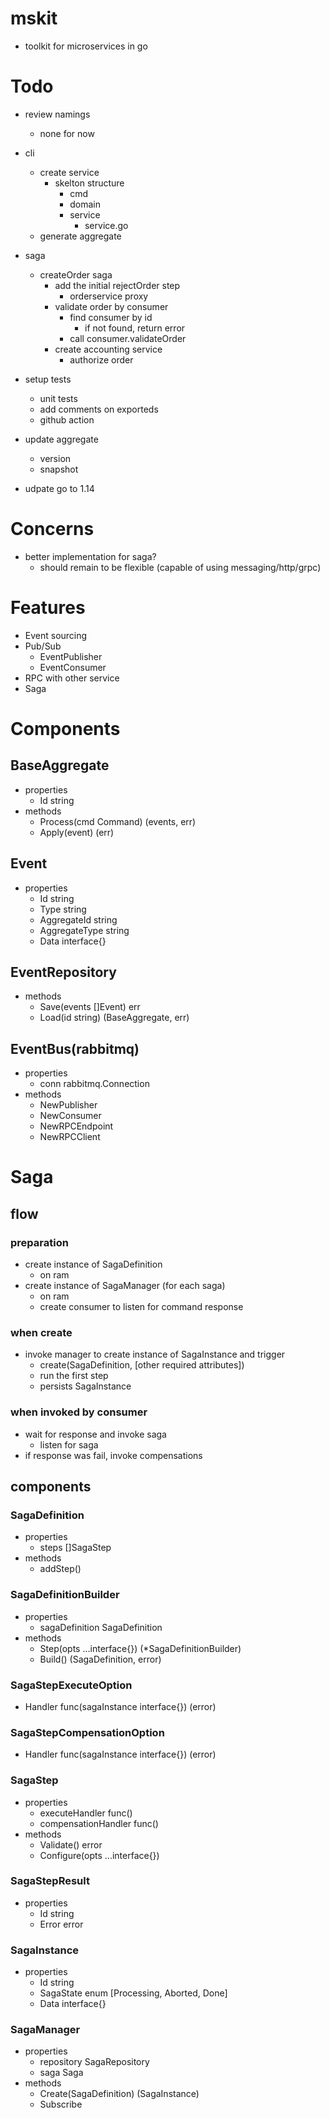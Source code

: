 # mskit
- toolkit for microservices in go

# Todo
- review namings
  - none for now

- cli
  - create service
    - skelton structure
      - cmd
      - domain
      - service
        - service.go
  - generate aggregate

- saga
  - createOrder saga
    - add the initial rejectOrder step
      - orderservice proxy
    - validate order by consumer
      - find consumer by id
        - if not found, return error
      - call consumer.validateOrder
    - create accounting service
      - authorize order

- setup tests
  - unit tests
  - add comments on exporteds
  - github action

- update aggregate
  - version
  - snapshot

- udpate go to 1.14

# Concerns
- better implementation for saga?
  - should remain to be flexible (capable of using messaging/http/grpc)

# Features
- Event sourcing
- Pub/Sub
  - EventPublisher
  - EventConsumer
- RPC with other service
- Saga

# Components
## BaseAggregate
- properties
  - Id string
- methods
  - Process(cmd Command) (events, err)
  - Apply(event) (err)

## Event
- properties
  - Id string
  - Type string
  - AggregateId string
  - AggregateType string
  - Data interface{}

## EventRepository
- methods
  - Save(events []Event) err
  - Load(id string) (BaseAggregate, err)

## EventBus(rabbitmq)
- properties
  - conn rabbitmq.Connection
- methods
  - NewPublisher
  - NewConsumer
  - NewRPCEndpoint
  - NewRPCClient

# Saga
## flow
### preparation
- create instance of SagaDefinition
  - on ram
- create instance of SagaManager (for each saga)
  - on ram
  - create consumer to listen for command response
### when create
- invoke manager to create instance of SagaInstance and trigger
  - create(SagaDefinition, [other required attributes])
  - run the first step
  - persists SagaInstance
### when invoked by consumer
- wait for response and invoke saga
  - listen for saga
- if response was fail, invoke compensations

## components
### SagaDefinition
- properties
  - steps []SagaStep
- methods
  - addStep()
### SagaDefinitionBuilder
- properties
  - sagaDefinition SagaDefinition
- methods
  - Step(opts ...interface{}) (\*SagaDefinitionBuilder)
  - Build() (SagaDefinition, error)

### SagaStepExecuteOption
- Handler func(sagaInstance interface{}) (error)
### SagaStepCompensationOption
- Handler func(sagaInstance interface{}) (error)
### SagaStep
- properties
  - executeHandler func()
  - compensationHandler func()
- methods
  - Validate() error
  - Configure(opts ...interface{})
### SagaStepResult
- properties
  - Id string
  - Error error

### SagaInstance
- properties
  - Id string
  - SagaState enum [Processing, Aborted, Done]
  - Data interface{}

### SagaManager
- properties
  - repository SagaRepository
  - saga Saga
- methods
  - Create(SagaDefinition) (SagaInstance)
  - Subscribe
